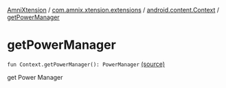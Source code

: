 [AmniXtension](../../index.md) / [com.amnix.xtension.extensions](../index.md) / [android.content.Context](index.md) / [getPowerManager](./get-power-manager.md)

# getPowerManager

`fun Context.getPowerManager(): PowerManager` [(source)](https://github.com/AmniX/AmniXTension/tree/master/AmniXtension/src/main/java/com/amnix/xtension/extensions/ContextExtension.kt#L620)

get Power Manager

